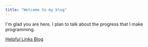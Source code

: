 ```yaml
---
title: "Welcome to my blog"
---
```


I'm glad you are here. I plan to talk about the progress that I make programming.

<a href="/Casssater-page/_post/helpful_links">Helpful Links Blog</a>
